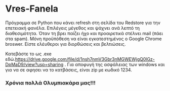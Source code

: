 # Vres-Fanela

Πρόγραμμα σε Python που κάνει refresh στη σελίδα του Redstore για την επετειακή φανέλα. Επιλέγεις μέγεθος και ψάχνει ανά λεπτό τη διαθεσιμότητα. Όταν τη βρει παίζει ήχο και προαιρετικά στέλνει mail (πάει στα spam). Μόνη προϋπόθεση να είναι εγκατεστημένος ο Google Chrome broswer.  Είστε ελέυθεροι για διορθώσεις και βελτιώσεις. 

Κατεβάστε το ως .exe εδώ.https://drive.google.com/file/d/1nsh7nmV3Gbr3nMGWEWjgQ0lGz-DpMaD9/view?usp=sharing . Για αποφυγή της ασφάλειας των windows και για να σε αφησει να το κατβάσεις, είναι zip με κωδικό 1234.

### Χρόνια πολλά Ολυμπιακάρα μας!!!
